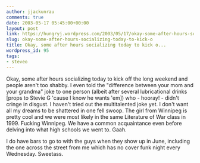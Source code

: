 ```yaml
---
author: jjackunrau
comments: true
date: 2003-05-17 05:45:00+00:00
layout: post
link: https://hungryj.wordpress.com/2003/05/17/okay-some-after-hours-socializing-today-to-kick-o/
slug: okay-some-after-hours-socializing-today-to-kick-o
title: Okay, some after hours socializing today to kick o...
wordpress_id: 95
tags:
- steveo
---
```


Okay, some after hours socializing today to kick off the long weekend and people aren't too shabby.  I even told the "difference between your mom and your grandma" joke to one person (albeit after several lubricational drinks [props to Stevie G 'cause I know he wants 'em]) who - hooray! - didn't cringe in disgust.  I haven't tried out the multitalented joke yet.  I don't want all my dreams to be shattered in one fell swoop.  The girl from Winnipeg is pretty cool and we were most likely in the same Literature of War class in 1999.  Fucking Winnipeg.  We have a common acquaintance even before delving into what high schools we went to.  Gaah.
  

  
I do have bars to go to with the guys when they show up in June, including the one across the street from me which has no cover funk night every Wednesday.  Sweetass.
